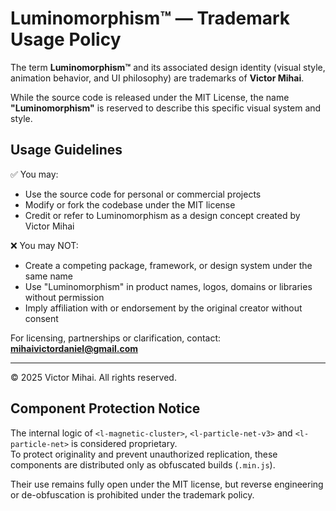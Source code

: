 # Luminomorphism™ — Trademark Usage Policy

The term **Luminomorphism™** and its associated design identity (visual style, animation behavior, and UI philosophy) are trademarks of **Victor Mihai**.

While the source code is released under the MIT License, the name **"Luminomorphism"** is reserved to describe this specific visual system and style.

## Usage Guidelines

✅ You may:
- Use the source code for personal or commercial projects
- Modify or fork the codebase under the MIT license
- Credit or refer to Luminomorphism as a design concept created by Victor Mihai

❌ You may NOT:
- Create a competing package, framework, or design system under the same name
- Use "Luminomorphism" in product names, logos, domains or libraries without permission
- Imply affiliation with or endorsement by the original creator without consent

For licensing, partnerships or clarification, contact: **mihaivictordaniel@gmail.com**

---

© 2025 Victor Mihai. All rights reserved.

## Component Protection Notice

The internal logic of `<l-magnetic-cluster>`, `<l-particle-net-v3>` and `<l-particle-net>` is considered proprietary.  
To protect originality and prevent unauthorized replication, these components are distributed only as obfuscated builds (`.min.js`).

Their use remains fully open under the MIT license, but reverse engineering or de-obfuscation is prohibited under the trademark policy.
